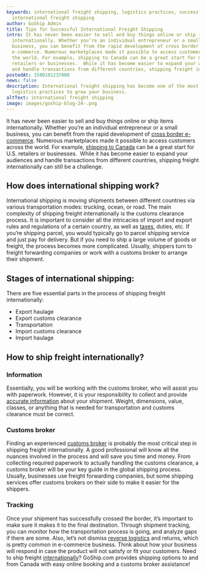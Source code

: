 ```yaml
---
keywords: international freight shipping, logistics practices, successful
  international freight shipping
author: GoShip Admin
title: Tips for Successful International Freight Shipping
intro: It has never been easier to sell and buy things online or ship items
  internationally. Whether you’re an individual entrepreneur or a small
  business, you can benefit from the rapid development of cross border
  e-commerce. Numerous marketplaces made it possible to access customers across
  the world. For example, shipping to Canada can be a great start for U.S.
  retailers or businesses.  While it has become easier to expand your audiences
  and handle transactions from different countries, shipping freight internat
postedAt: 1580101237000
news: false
description: International freight shipping has become one of the most effective
  logistics practices to grow your business.
altText: international freight shipping
image: images/goship-blog-24-.png
---
```

It has never been easier to sell and buy things online or ship items internationally. Whether you’re an individual entrepreneur or a small business, you can benefit from the rapid development of [cross border e-commerce](https://www.goship.com/blog/cross-border-e-commerce-everything-you-need-to-know/). Numerous marketplaces made it possible to access customers across the world. For example, [shipping to Canada](https://www.goship.com/blog/shipping-to-canada-from-the-us/) can be a great start for U.S. retailers or businesses.  While it has become easier to expand your audiences and handle transactions from different countries, shipping freight internationally can still be a challenge.

## How does international shipping work?

International shipping is moving shipments between different countries via various transportation modes: trucking, ocean, or road. The main complexity of shipping freight internationally is the customs clearance process. It is important to consider all the intricacies of import and export rules and regulations of a certain country, as well as [taxes](https://www.cbsa-asfc.gc.ca/menu-eng.html), duties, etc. If you’re shipping parcel, you would typically go to parcel shipping service and just pay for delivery. But if you need to ship a large volume of goods or freight, the process becomes more complicated. Usually, shippers turn to freight forwarding companies or work with a customs broker to arrange their shipment.

## Stages of international shipping:

There are five essential parts in the process of shipping freight internationally:

* Export haulage
* Export customs clearance
* Transportation
* Import customs clearance
* Import haulage

## How to ship freight internationally?

### Information

Essentially, you will be working with the customs broker, who will assist you with paperwork. However, it is your responsibility to collect and provide [accurate information](https://www.goship.com/blog/how-to-measure-your-freight-shipment-properly/) about your shipment. Weight, dimensions, value, classes, or anything that is needed for transportation and customs clearance must be correct.

### Customs broker

Finding an experienced [customs broker](https://www.goship.com/posts/what-does-customs-broker-do-and-do-you-need-one) is probably the most critical step in shipping freight internationally. A good professional will know all the nuances involved in the process and will save you time and money. From collecting required paperwork to actually handling the customs clearance, a customs broker will be your key guide in the global shipping process. Usually, businesses use freight forwarding companies, but some shipping services offer customs brokers on their side to make it easier for the shippers.

### Tracking

Once your shipment has successfully crossed the border, it’s important to make sure it makes it to the final destination. Through shipment tracking, you can monitor how the transportation process is going, and analyze gaps if there are some. Also, let’s not dismiss [reverse logistics](https://www.goship.com/blog/reverse-logistics-how-to-handle-e-commerce-returns/) and returns, which is pretty common in e-commerce business. Think about how your business will respond in case the product will not satisfy or fit your customers. Need to ship freight [internationally](https://www.goship.com/shipping-services/international-shipping/)? GoShip.com provides shipping options to and from Canada with easy online booking and a customs broker assistance!